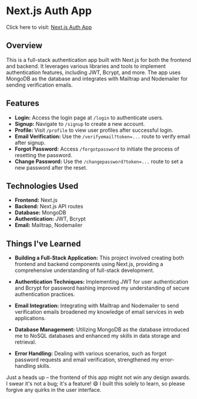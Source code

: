 # Next.js Auth App

Click here to visit: [Next.js Auth App](https://next-js-auth-app-eight.vercel.app/login)
## Overview

This is a full-stack authentication app built with Next.js for both the frontend and backend. It leverages various libraries and tools to implement authentication features, including JWT, Bcrypt, and more. The app uses MongoDB as the database and integrates with Mailtrap and Nodemailer for sending verification emails.

## Features

- **Login:** Access the login page at `/login` to authenticate users.
- **Signup:** Navigate to `/signup` to create a new account.
- **Profile:** Visit `/profile` to view user profiles after successful login.
- **Email Verification:** Use the `/verifyemail?token=...` route to verify email after signup.
- **Forgot Password:** Access `/forgotpassword` to initiate the process of resetting the password.
- **Change Password:** Use the `/changepassword?token=...` route to set a new password after the reset.

## Technologies Used

- **Frontend:** Next.js
- **Backend:** Next.js API routes
- **Database:** MongoDB
- **Authentication:** JWT, Bcrypt
- **Email:** Mailtrap, Nodemailer

## Things I've Learned

- **Building a Full-Stack Application:** This project involved creating both frontend and backend components using Next.js, providing a comprehensive understanding of full-stack development.

- **Authentication Techniques:** Implementing JWT for user authentication and Bcrypt for password hashing improved my understanding of secure authentication practices.

- **Email Integration:** Integrating with Mailtrap and Nodemailer to send verification emails broadened my knowledge of email services in web applications.

- **Database Management:** Utilizing MongoDB as the database introduced me to NoSQL databases and enhanced my skills in data storage and retrieval.

- **Error Handling:** Dealing with various scenarios, such as forgot password requests and email verification, strengthened my error-handling skills.


Just a heads up – the frontend of this app might not win any design awards. I swear it's not a bug; it's a feature! 😄 I built this solely to learn, so please forgive any quirks in the user interface.


